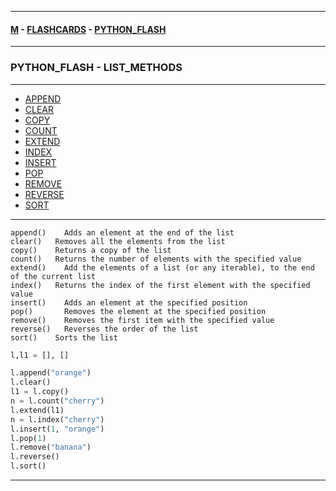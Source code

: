 
---

#### [M](https://github.com/ttltrk/TTT/blob/master/menu.md) - [FLASHCARDS](https://github.com/ttltrk/TTT/tree/master/FLASHCARDS/FLASHCARDS.md) - [PYTHON_FLASH](https://github.com/ttltrk/TTT/tree/master/FLASHCARDS/PYTHON_FLASH/PYTHON_FLASH.md)

---

### PYTHON_FLASH - LIST_METHODS

---

* [APPEND](https://github.com/ttltrk/TTT/tree/master/FLASHCARDS/PYTHON_FLASH/LIST_METHODS/APPEND.md)
* [CLEAR](https://github.com/ttltrk/TTT/tree/master/FLASHCARDS/PYTHON_FLASH/LIST_METHODS/CLEAR.md)
* [COPY](https://github.com/ttltrk/TTT/tree/master/FLASHCARDS/PYTHON_FLASH/LIST_METHODS/COPY.md)
* [COUNT](https://github.com/ttltrk/TTT/tree/master/FLASHCARDS/PYTHON_FLASH/LIST_METHODS/COUNT.md)
* [EXTEND](https://github.com/ttltrk/TTT/tree/master/FLASHCARDS/PYTHON_FLASH/LIST_METHODS/EXTEND.md)
* [INDEX](https://github.com/ttltrk/TTT/tree/master/FLASHCARDS/PYTHON_FLASH/LIST_METHODS/INDEX.md)
* [INSERT](https://github.com/ttltrk/TTT/tree/master/FLASHCARDS/PYTHON_FLASH/LIST_METHODS/INSERT.md)
* [POP](https://github.com/ttltrk/TTT/tree/master/FLASHCARDS/PYTHON_FLASH/LIST_METHODS/POP.md)
* [REMOVE](https://github.com/ttltrk/TTT/tree/master/FLASHCARDS/PYTHON_FLASH/LIST_METHODS/REMOVE.md)
* [REVERSE](https://github.com/ttltrk/TTT/tree/master/FLASHCARDS/PYTHON_FLASH/LIST_METHODS/REVERSE.md)
* [SORT](https://github.com/ttltrk/TTT/tree/master/FLASHCARDS/PYTHON_FLASH/LIST_METHODS/SORT.md)

---

```
append()	Adds an element at the end of the list
clear()	  Removes all the elements from the list
copy()	  Returns a copy of the list
count()	  Returns the number of elements with the specified value
extend()	Add the elements of a list (or any iterable), to the end of the current list
index()	  Returns the index of the first element with the specified value
insert()	Adds an element at the specified position
pop()	    Removes the element at the specified position
remove()	Removes the first item with the specified value
reverse()	Reverses the order of the list
sort()	  Sorts the list
```

```py
l,l1 = [], []

l.append("orange")
l.clear()
l1 = l.copy()
n = l.count("cherry")
l.extend(l1)
n = l.index("cherry")
l.insert(1, "orange")
l.pop(1)
l.remove("banana")
l.reverse()
l.sort()
```

---
